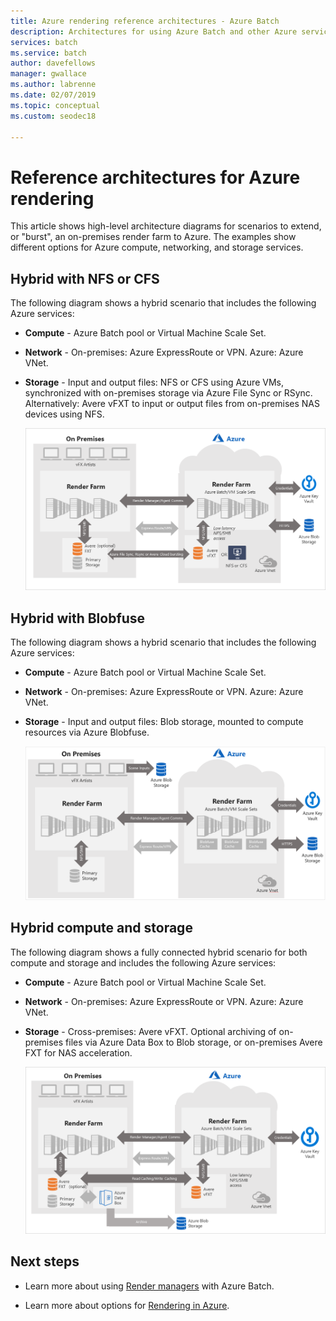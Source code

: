 ```yaml
---
title: Azure rendering reference architectures - Azure Batch
description: Architectures for using Azure Batch and other Azure services to extend an on-premises render farm by bursting to the cloud 
services: batch
ms.service: batch
author: davefellows
manager: gwallace
ms.author: labrenne
ms.date: 02/07/2019
ms.topic: conceptual
ms.custom: seodec18

---
```


# Reference architectures for Azure rendering

This article shows high-level architecture diagrams for scenarios to extend, or "burst", an on-premises render farm to Azure. The examples show different options for Azure compute, networking, and storage services.

## Hybrid with NFS or CFS

The following diagram shows a hybrid scenario that includes the following Azure services:

* **Compute** - Azure Batch pool or Virtual Machine Scale Set.

* **Network** - On-premises: Azure ExpressRoute or VPN. Azure: Azure VNet.

* **Storage** - Input and output files: NFS or CFS using Azure VMs, synchronized with on-premises storage via Azure File Sync or RSync. Alternatively: Avere vFXT to input or output files from on-premises NAS devices using NFS.

  ![Cloud bursting - Hybrid with NFS or CFS](./media/batch-rendering-architectures/hybrid-nfs-cfs-avere.png)

## Hybrid with Blobfuse

The following diagram shows a hybrid scenario that includes the following Azure services:

* **Compute** - Azure Batch pool or Virtual Machine Scale Set.

* **Network** - On-premises: Azure ExpressRoute or VPN. Azure: Azure VNet.

* **Storage** - Input and output files: Blob storage, mounted to compute resources via Azure Blobfuse.

  ![Cloud bursting - Hybrid with Blobfuse](./media/batch-rendering-architectures/hybrid-blob-fuse.png)

## Hybrid compute and storage

The following diagram shows a fully connected hybrid scenario for both compute and storage and includes the following Azure services:

* **Compute** - Azure Batch pool or Virtual Machine Scale Set.

* **Network** - On-premises: Azure ExpressRoute or VPN. Azure: Azure VNet.

* **Storage** - Cross-premises: Avere vFXT. Optional archiving of on-premises files via Azure Data Box to Blob storage, or on-premises Avere FXT for NAS acceleration.

  ![Cloud bursting - Hybrid compute and storage](./media/batch-rendering-architectures/hybrid-compute-storage-avere.png)


## Next steps

* Learn more about using [Render managers](batch-rendering-render-managers.md) with Azure Batch.

* Learn more about options for [Rendering in Azure](batch-rendering-service.md).